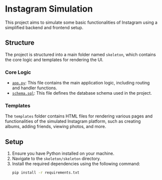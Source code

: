 # Instagram Simulation

This project aims to simulate some basic functionalities of Instagram using a simplified backend and frontend setup.

## Structure

The project is structured into a main folder named `skeleton`, which contains the core logic and templates for rendering the UI.

### Core Logic

- [`app.py`](https://github.com/yzw19990124/InstagramSimulation/blob/main/skeleton/skeleton/app.py): This file contains the main application logic, including routing and handler functions.
- [`schema.sql`](https://github.com/yzw19990124/InstagramSimulation/blob/main/skeleton/skeleton/schema.sql): This file defines the database schema used in the project.

### Templates

The `templates` folder contains HTML files for rendering various pages and functionalities of the simulated Instagram platform, such as creating albums, adding friends, viewing photos, and more.

## Setup

1. Ensure you have Python installed on your machine.
2. Navigate to the `skeleton/skeleton` directory.
3. Install the required dependencies using the following command:
   ```bash
   pip install -r requirements.txt
